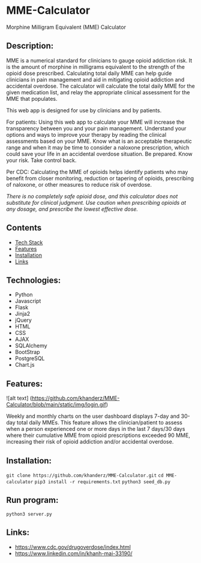 # MME-Calculator
Morphine Milligram Equivalent (MME) Calculator

## Description:
MME is a numerical standard for clinicians to gauge opioid addiction risk. It is the amount of morphine in milligrams equivalent to the strength of the opioid dose prescribed. Calculating total daily MME can help guide clinicians in pain management and aid in mitigating opioid addiction and accidental overdose. The calculator will calculate the total daily MME for the given medication list, and relay the appropriate clinical assessment for the MME that populates. 

This web app is designed for use by clinicians and by patients.

For patients: Using this web app to calculate your MME will increase the transparency between you and your pain management. Understand your options and ways to improve your therapy by reading the clinical assessments based on your MME. Know what is an acceptable therapeutic range and when it may be time to consider a naloxone prescription, which could save your life in an accidental overdose situation. Be prepared. Know your risk. Take control back.

Per CDC: Calculating the MME of opioids helps identify patients who may benefit from closer monitoring, reduction or tapering of opioids, prescribing of naloxone, or other measures to reduce risk of overdose. 

*There is no completely safe opioid dose, and this calculator does not substitute for clinical judgment. Use caution when prescribing opioids at any dosage, and prescribe the lowest effective dose.*


## Contents
* [Tech Stack](#tech-stack)
* [Features](#features)
* [Installation](#installation)
* [Links](#links)

## <a name="tech-stack"></a>Technologies:
* Python
* Javascript
* Flask
* Jinja2
* jQuery
* HTML
* CSS
* AJAX
* SQLAlchemy
* BootStrap
* PostgreSQL
* Chart.js

## <a name="features"></a>Features: 

![alt text] (https://github.com/khanderz/MME-Calculator/blob/main/static/img/login.gif)

Weekly and monthly charts on the user dashboard displays 7-day and 30-day total daily MMEs. This feature allows the clinician/patient to assess when a person experienced one or more days in the last 7 days/30 days where their cumulative MME from opioid prescriptions exceeded 90 MME, increasing their risk of opioid addiction and/or accidental overdose.

## <a name="installation"></a>Installation: 
```git clone https://github.com/khanderz/MME-Calculator.git```
```cd MME-calculator```
```pip3 install -r requirements.txt```
```python3 seed_db.py```

## Run program:
```python3 server.py```


## <a name="links"></a>Links:
* https://www.cdc.gov/drugoverdose/index.html
* https://www.linkedin.com/in/khanh-mai-33190/

